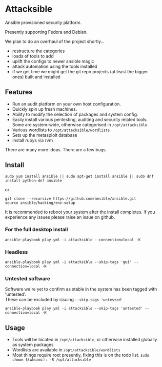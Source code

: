 Attacksible
===========

Ansible provisioned security platform.

Presently supporting Fedora and Debian.

We plan to do an overhaul of the project shortly...
- restructure the categories
- loads of tools to add
- uplift the configs to newer ansible magic
- attack automation using the tools installed
- if we get time we might get the git repo projects (at least the bigger ones) built and installed

Features
-------

- Run an audit platform on your own host configuration.
- Quickly spin up fresh machines.
- Ability to modify the selection of packages and system config.
- Easily install various pentesting, auditing and security related tools. Some are system-wide, otherwise
categorised in `/opt/attacksible`
- Various wordlists to `/opt/attacksible/wordlists`
- Sets up the metasploit database
- Install rubys via rvm

There are many more ideas. There are a few bugs.


Install
-----

    sudo yum install ansible || sudo apt-get install ansible || sudo dnf install python-dnf ansible

or

    git clone --recursive https://github.com/ansible/ansible.git
    source ansible/hacking/env-setup

It is recommended to reboot your system after the install completes.
If you experience any issues please raise an issue on github.

### For the full desktop install
    ansible-playbook play.yml -i attacksible --connection=local -K

### Headless
    ansible-playbook play.yml -i attacksible --skip-tags 'gui' --connection=local -K

### Untested software
Software we're yet to confirm as stable in the system has been tagged with 'untested'.  
These can be excluded by issuing `--skip-tags 'untested'`

    ansible-playbook play.yml -i attacksible --skip-tags 'untested' --connection=local -K

Usage
-----

- Tools will be located in `/opt/attacksible`, or otherwise installed globally as system packages
- Wordlists are available in `/opt/attacksible/wordlists`
- Most things require root presently, fixing this is on the todo list.  `sudo chown $(whoami): -R /opt/attacksible`
